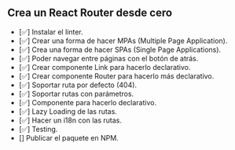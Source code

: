 ## Crea un React Router desde cero

- [✅] Instalar el linter.
- [✅] Crear una forma de hacer MPAs (Multiple Page Application).
- [✅] Crea una forma de hacer SPAs (Single Page Applications).
- [✅] Poder navegar entre páginas con el botón de atrás.
- [✅] Crear componente Link para hacerlo declarativo.
- [✅] Crear componente Router para hacerlo más declarativo.
- [✅] Soportar ruta por defecto (404).
- [✅] Soportar rutas con parámetros.
- [✅] Componente <Route /> para hacerlo declarativo.
- [✅] Lazy Loading de las rutas.
- [✅] Hacer un i18n con las rutas.
- [✅] Testing.
- [] Publicar el paquete en NPM.